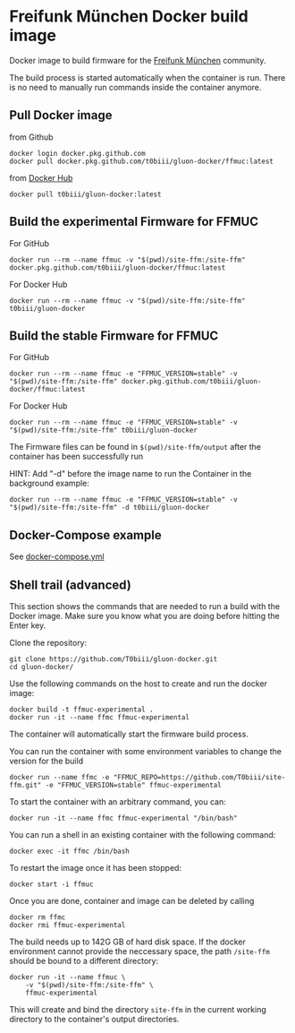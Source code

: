 # Freifunk München Docker build image

Docker image to build firmware for the [Freifunk München](https://ffmuc.net) community.

The build process is started automatically when the container is run. There is no need to manually run commands inside the container anymore.

## Pull Docker image 
from Github

	docker login docker.pkg.github.com
	docker pull docker.pkg.github.com/t0biii/gluon-docker/ffmuc:latest
	
from [Docker Hub](https://hub.docker.com/repository/docker/t0biii/gluon-docker)

	docker pull t0biii/gluon-docker:latest
	
## Build the experimental Firmware for FFMUC

For GitHub
	
	docker run --rm --name ffmuc -v "$(pwd)/site-ffm:/site-ffm" docker.pkg.github.com/t0biii/gluon-docker/ffmuc:latest
	
For Docker Hub

	docker run --rm --name ffmuc -v "$(pwd)/site-ffm:/site-ffm" t0biii/gluon-docker

## Build the stable Firmware for FFMUC

For GitHub

	docker run --rm --name ffmuc -e "FFMUC_VERSION=stable" -v "$(pwd)/site-ffm:/site-ffm" docker.pkg.github.com/t0biii/gluon-docker/ffmuc:latest

For Docker Hub

	docker run --rm --name ffmuc -e "FFMUC_VERSION=stable" -v "$(pwd)/site-ffm:/site-ffm" t0biii/gluon-docker

The Firmware files can be found in `$(pwd)/site-ffm/output` after the container has been successfully run

HINT: Add "-d" before the image name to run the Container in the background example:
	
	docker run --rm --name ffmuc -e "FFMUC_VERSION=stable" -v "$(pwd)/site-ffm:/site-ffm" -d t0biii/gluon-docker

## Docker-Compose example

See [docker-compose.yml](https://github.com/T0biii/gluon-docker/blob/FFMUC-Test/docker-compose.yml)

## Shell trail (advanced)

This section shows the commands that are needed to run a build with the Docker image. Make sure you know what you are doing before hitting the Enter key.


Clone the repository:

    git clone https://github.com/T0biii/gluon-docker.git
    cd gluon-docker/

Use the following commands on the host to create and run the docker image:

    docker build -t ffmuc-experimental .
    docker run -it --name ffmc ffmuc-experimental 

The container will automatically start the firmware build process.
    
You can run the container with some environment variables to change the version for the build

	docker run --name ffmc -e "FFMUC_REPO=https://github.com/T0biii/site-ffm.git" -e "FFMUC_VERSION=stable" ffmuc-experimental

To start the container with an arbitrary command, you can:

	docker run -it --name ffmc ffmuc-experimental "/bin/bash"

You can run a shell in an existing container with the following command:

    docker exec -it ffmc /bin/bash

To restart the image once it has been stopped:

    docker start -i ffmuc

Once you are done, container and image can be deleted by calling

    docker rm ffmc
    docker rmi ffmuc-experimental

The build needs up to 142G GB of hard disk space. If the docker environment cannot provide the neccessary space, the path `/site-ffm` should be bound to a different directory:

    docker run -it --name ffmuc \
        -v "$(pwd)/site-ffm:/site-ffm" \
        ffmuc-experimental

This will create and bind the directory `site-ffm` in the current working directory to the container's output directories.


